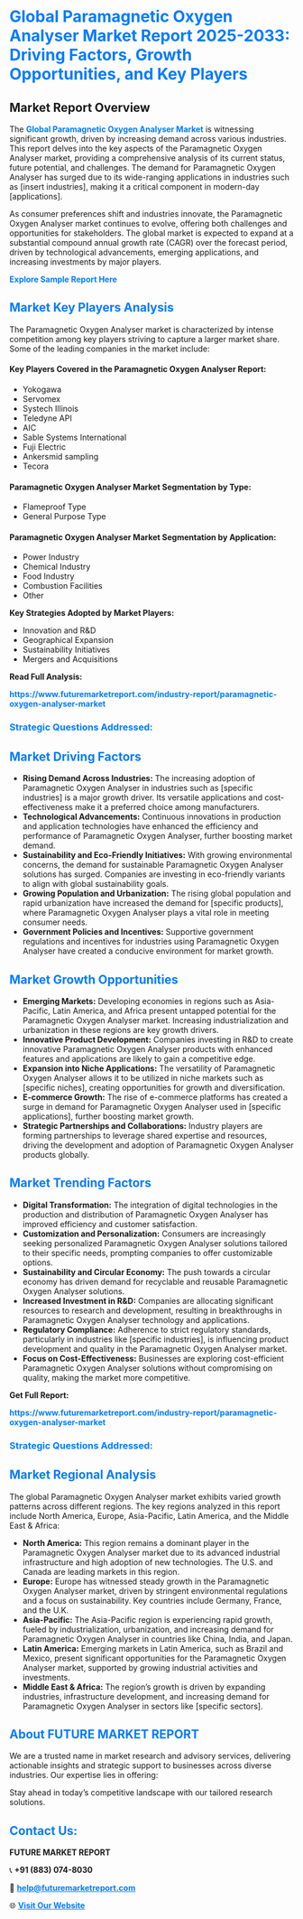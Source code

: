 <h1 style="color: #007BFF;">Global Paramagnetic Oxygen Analyser Market Report 2025-2033: Driving Factors, Growth Opportunities, and Key Players</h1>

<section id="overview">
<h2>Market Report Overview</h2>
<p>The <a href="https://www.futuremarketreport.com/industry-report/paramagnetic-oxygen-analyser-market" style="color: #007BFF; text-decoration: none;"><strong>Global Paramagnetic Oxygen Analyser Market</strong></a> is witnessing significant growth, driven by increasing demand across various industries. This report delves into the key aspects of the Paramagnetic Oxygen Analyser market, providing a comprehensive analysis of its current status, future potential, and challenges. The demand for Paramagnetic Oxygen Analyser has surged due to its wide-ranging applications in industries such as [insert industries], making it a critical component in modern-day [applications].</p>
<p>As consumer preferences shift and industries innovate, the Paramagnetic Oxygen Analyser market continues to evolve, offering both challenges and opportunities for stakeholders. The global market is expected to expand at a substantial compound annual growth rate (CAGR) over the forecast period, driven by technological advancements, emerging applications, and increasing investments by major players.</p>
</section>

<section id="overview">
<p><a href="https://www.futuremarketreport.com/request-sample/reportId=86660" style="color: #007BFF; text-decoration: none;"><strong>Explore Sample Report Here</strong></a></p>
</section>

<section id="key-players">
<h2 style="color: #007BFF;">Market Key Players Analysis</h2>
<p>The Paramagnetic Oxygen Analyser market is characterized by intense competition among key players striving to capture a larger market share. Some of the leading companies in the market include:</p>
<h4>Key Players Covered in the Paramagnetic Oxygen Analyser Report:</h4>
<ul><li>Yokogawa</li><li>Servomex</li><li>Systech Illinois</li><li>Teledyne API</li><li>AIC</li><li>Sable Systems International</li><li>Fuji Electric</li><li>Ankersmid sampling</li><li>Tecora</li></ul>
<h4>Paramagnetic Oxygen Analyser Market Segmentation by Type:</h4>
<ul><li>Flameproof Type</li><li>General Purpose Type</li></ul>

<h4>Paramagnetic Oxygen Analyser Market Segmentation by Application:</h4>
<ul><li>Power Industry</li><li>Chemical Industry</li><li>Food Industry</li><li>Combustion Facilities</li><li>Other</li></ul>
<p><strong>Key Strategies Adopted by Market Players:</strong></p>
<ul>
<li>Innovation and R&D</li>
<li>Geographical Expansion</li>
<li>Sustainability Initiatives</li>
<li>Mergers and Acquisitions</li>
</ul>
</section>

<section>
<p><strong>Read Full Analysis: </strong></p><a href="https://www.futuremarketreport.com/industry-report/paramagnetic-oxygen-analyser-market" style="color: #007BFF; text-decoration: none;"><strong>https://www.futuremarketreport.com/industry-report/paramagnetic-oxygen-analyser-market</strong></a>
<h3 style="color: #007BFF;">Strategic Questions Addressed:</h3>
</section>

<section id="driving-factors">
<h2 style="color: #007BFF;">Market Driving Factors</h2>
<ul>
<li><strong>Rising Demand Across Industries:</strong> The increasing adoption of Paramagnetic Oxygen Analyser in industries such as [specific industries] is a major growth driver. Its versatile applications and cost-effectiveness make it a preferred choice among manufacturers.</li>
<li><strong>Technological Advancements:</strong> Continuous innovations in production and application technologies have enhanced the efficiency and performance of Paramagnetic Oxygen Analyser, further boosting market demand.</li>
<li><strong>Sustainability and Eco-Friendly Initiatives:</strong> With growing environmental concerns, the demand for sustainable Paramagnetic Oxygen Analyser solutions has surged. Companies are investing in eco-friendly variants to align with global sustainability goals.</li>
<li><strong>Growing Population and Urbanization:</strong> The rising global population and rapid urbanization have increased the demand for [specific products], where Paramagnetic Oxygen Analyser plays a vital role in meeting consumer needs.</li>
<li><strong>Government Policies and Incentives:</strong> Supportive government regulations and incentives for industries using Paramagnetic Oxygen Analyser have created a conducive environment for market growth.</li>
</ul>
</section>

<section id="growth-opportunities">
<h2 style="color: #007BFF;">Market Growth Opportunities</h2>
<ul>
<li><strong>Emerging Markets:</strong> Developing economies in regions such as Asia-Pacific, Latin America, and Africa present untapped potential for the Paramagnetic Oxygen Analyser market. Increasing industrialization and urbanization in these regions are key growth drivers.</li>
<li><strong>Innovative Product Development:</strong> Companies investing in R&D to create innovative Paramagnetic Oxygen Analyser products with enhanced features and applications are likely to gain a competitive edge.</li>
<li><strong>Expansion into Niche Applications:</strong> The versatility of Paramagnetic Oxygen Analyser allows it to be utilized in niche markets such as [specific niches], creating opportunities for growth and diversification.</li>
<li><strong>E-commerce Growth:</strong> The rise of e-commerce platforms has created a surge in demand for Paramagnetic Oxygen Analyser used in [specific applications], further boosting market growth.</li>
<li><strong>Strategic Partnerships and Collaborations:</strong> Industry players are forming partnerships to leverage shared expertise and resources, driving the development and adoption of Paramagnetic Oxygen Analyser products globally.</li>
</ul>
</section>

<section id="trending-factors">
<h2 style="color: #007BFF;">Market Trending Factors</h2>
<ul>
<li><strong>Digital Transformation:</strong> The integration of digital technologies in the production and distribution of Paramagnetic Oxygen Analyser has improved efficiency and customer satisfaction.</li>
<li><strong>Customization and Personalization:</strong> Consumers are increasingly seeking personalized Paramagnetic Oxygen Analyser solutions tailored to their specific needs, prompting companies to offer customizable options.</li>
<li><strong>Sustainability and Circular Economy:</strong> The push towards a circular economy has driven demand for recyclable and reusable Paramagnetic Oxygen Analyser solutions.</li>
<li><strong>Increased Investment in R&D:</strong> Companies are allocating significant resources to research and development, resulting in breakthroughs in Paramagnetic Oxygen Analyser technology and applications.</li>
<li><strong>Regulatory Compliance:</strong> Adherence to strict regulatory standards, particularly in industries like [specific industries], is influencing product development and quality in the Paramagnetic Oxygen Analyser market.</li>
<li><strong>Focus on Cost-Effectiveness:</strong> Businesses are exploring cost-efficient Paramagnetic Oxygen Analyser solutions without compromising on quality, making the market more competitive.</li>
</ul>
</section>

<section>
<p><strong>Get Full Report: </strong></p><a href="https://www.futuremarketreport.com/industry-report/paramagnetic-oxygen-analyser-market" style="color: #007BFF; text-decoration: none;"><strong>https://www.futuremarketreport.com/industry-report/paramagnetic-oxygen-analyser-market</strong></a>
<h3 style="color: #007BFF;">Strategic Questions Addressed:</h3>
</section>


<section id="regional-analysis">
<h2 style="color: #007BFF;">Market Regional Analysis</h2>
<p>The global Paramagnetic Oxygen Analyser market exhibits varied growth patterns across different regions. The key regions analyzed in this report include North America, Europe, Asia-Pacific, Latin America, and the Middle East & Africa:</p>
<ul>
<li><strong>North America:</strong> This region remains a dominant player in the Paramagnetic Oxygen Analyser market due to its advanced industrial infrastructure and high adoption of new technologies. The U.S. and Canada are leading markets in this region.</li>
<li><strong>Europe:</strong> Europe has witnessed steady growth in the Paramagnetic Oxygen Analyser market, driven by stringent environmental regulations and a focus on sustainability. Key countries include Germany, France, and the U.K.</li>
<li><strong>Asia-Pacific:</strong> The Asia-Pacific region is experiencing rapid growth, fueled by industrialization, urbanization, and increasing demand for Paramagnetic Oxygen Analyser in countries like China, India, and Japan.</li>
<li><strong>Latin America:</strong> Emerging markets in Latin America, such as Brazil and Mexico, present significant opportunities for the Paramagnetic Oxygen Analyser market, supported by growing industrial activities and investments.</li>
<li><strong>Middle East & Africa:</strong> The region’s growth is driven by expanding industries, infrastructure development, and increasing demand for Paramagnetic Oxygen Analyser in sectors like [specific sectors].</li>
</ul>
</section>

<footer>
<h2 style="color: #007BFF;">About FUTURE MARKET REPORT</h2>
<p>We are a trusted name in market research and advisory services, delivering actionable insights and strategic support to businesses across diverse industries. Our expertise lies in offering:</p>

<p>Stay ahead in today’s competitive landscape with our tailored research solutions.</p>

<h2 style="color: #007BFF;">Contact Us:</h2>
<p><strong>FUTURE MARKET REPORT</strong></p>
<p>📞 <strong>+91 (883) 074-8030</strong></p>
<p>📧 <strong><a href="mailto:help@futuremarketreport.com" style="color: #007BFF;">help@futuremarketreport.com</a></strong></p>
<p>🌐 <strong><a href="https://www.futuremarketreport.com/" style="color: #007BFF;">Visit Our Website</a></strong></p>
</footer>